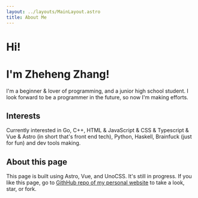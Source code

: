 ```yaml
---
layout: ../layouts/MainLayout.astro
title: About Me
---
```


# Hi!

# I'm Zheheng Zhang!

I'm a beginner & lover of programming, and a junior high school student.
I look forward to be a programmer in the future, so now I'm making efforts.

## Interests

Currently interested in Go, C++, HTML & JavaScript & CSS & Typescript & Vue & Astro (in short that's front end tech), Python, Haskell, Brainfuck (just for fun) and dev tools making.

## About this page

This page is built using Astro, Vue, and UnoCSS. It's still in progress. If you like this page, go to [GithHub repo of my personal website](https://github.com/zhangzheheng/zzhme) to take a look, star, or fork.